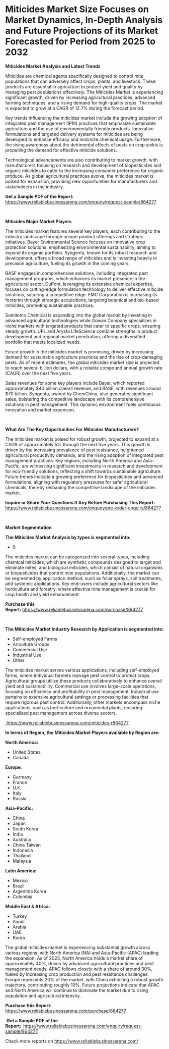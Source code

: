 <p><h1>Miticides Market Size Focuses on Market Dynamics, In-Depth Analysis and Future Projections of its Market Forecasted for Period from 2025 to 2032</h1></p><p><strong>Miticides Market Analysis and Latest Trends</strong></p>
<p><p>Miticides are chemical agents specifically designed to control mite populations that can adversely affect crops, plants, and livestock. These products are essential in agriculture to protect yield and quality by managing pest populations effectively. The Miticides Market is experiencing significant growth, driven by increasing agricultural practices, advanced farming techniques, and a rising demand for high-quality crops. The market is expected to grow at a CAGR of 12.7% during the forecast period.</p><p>Key trends influencing the miticides market include the growing adoption of integrated pest management (IPM) practices that emphasize sustainable agriculture and the use of environmentally friendly products. Innovative formulations and targeted delivery systems for miticides are being developed to enhance efficacy and minimize chemical usage. Furthermore, the rising awareness about the detrimental effects of pests on crop yields is propelling the demand for effective miticide solutions.</p><p>Technological advancements are also contributing to market growth, with manufacturers focusing on research and development of biopesticides and organic miticides to cater to the increasing consumer preference for organic produce. As global agricultural practices evolve, the miticides market is poised for expansion, providing new opportunities for manufacturers and stakeholders in the industry.</p></p>
<p><strong>Get a Sample PDF of the Report:&nbsp;</strong> <a href="https://www.reliablebusinessarena.com/enquiry/request-sample/864277?utm_campaign=3181&utm_medium=2&utm_source=Github&utm_content=ia&utm_term=30032025&utm_id=miticides">https://www.reliablebusinessarena.com/enquiry/request-sample/864277</a></p>
<p>&nbsp;</p>
<p><strong>Miticides Major Market Players</strong></p>
<p><p>The miticides market features several key players, each contributing to the industry landscape through unique product offerings and strategic initiatives. Bayer Environmental Science focuses on innovative crop protection solutions, emphasizing environmental sustainability, aiming to expand its organic portfolio. Syngenta, known for its robust research and development, offers a broad range of miticides and is investing heavily in precision agriculture, fueling its growth in the coming years.</p><p>BASF engages in comprehensive solutions, including integrated pest management programs, which enhances its market presence in the agricultural sector. DuPont, leveraging its extensive chemical expertise, focuses on cutting-edge formulation technology to deliver effective miticide solutions, securing a competitive edge. FMC Corporation is increasing its footprint through strategic acquisitions, targeting botanical and bio-based miticides, promoting sustainable practices.</p><p>Sumitomo Chemical is expanding into the global market by investing in advanced agricultural technologies while Gowan Company specializes in niche markets with targeted products that cater to specific crops, ensuring steady growth. UPL and Arysta LifeScience combine strengths in product development and regional market penetration, offering a diversified portfolio that meets localized needs.</p><p>Future growth in the miticides market is promising, driven by increasing demand for sustainable agriculture practices and the rise of crop-damaging pests. As of recent estimates, the global miticides market size is projected to reach several billion dollars, with a notable compound annual growth rate (CAGR) over the next five years.</p><p>Sales revenues for some key players include Bayer, which reported approximately $40 billion overall revenue, and BASF, with revenues around $70 billion. Syngenta, owned by ChemChina, also generates significant sales, bolstering the competitive landscape with its comprehensive solutions in pest management. This dynamic environment fuels continuous innovation and market expansion.</p></p>
<p>&nbsp;</p>
<p><strong>What Are The Key Opportunities For Miticides Manufacturers?</strong></p>
<p><p>The miticides market is poised for robust growth, projected to expand at a CAGR of approximately 5% through the next five years. This growth is driven by the increasing prevalence of pest resistance, heightened agricultural productivity demands, and the rising adoption of integrated pest management practices. Key regions, including North America and Asia-Pacific, are witnessing significant investments in research and development for eco-friendly solutions, reflecting a shift towards sustainable agriculture. Future trends indicate a growing preference for biopesticides and advanced formulations, aligning with regulatory pressures for safer agricultural chemicals, thereby reshaping the competitive landscape of the miticides market.</p></p>
<p><strong>Inquire or Share Your Questions If Any Before Purchasing This Report:</strong> <a href="https://www.reliablebusinessarena.com/enquiry/pre-order-enquiry/864277?utm_campaign=3181&utm_medium=2&utm_source=Github&utm_content=ia&utm_term=30032025&utm_id=miticides">https://www.reliablebusinessarena.com/enquiry/pre-order-enquiry/864277</a></p>
<p>&nbsp;</p>
<p><strong>Market Segmentation</strong></p>
<p><strong>The Miticides Market Analysis by types is segmented into:</strong></p>
<p><ul><li>0</li></ul></p>
<p><p>The miticides market can be categorized into several types, including chemical miticides, which are synthetic compounds designed to target and eliminate mites, and biological miticides, which consist of natural organisms or biopesticides that control mite populations. Additionally, the market can be segmented by application method, such as foliar sprays, soil treatments, and systemic applications. Key end-users include agricultural sectors like horticulture and forestry, where effective mite management is crucial for crop health and yield enhancement.</p></p>
<p><strong>Purchase this Report:&nbsp;</strong><a href="https://www.reliablebusinessarena.com/purchase/864277?utm_campaign=3181&utm_medium=2&utm_source=Github&utm_content=ia&utm_term=30032025&utm_id=miticides">https://www.reliablebusinessarena.com/purchase/864277</a></p>
<p>&nbsp;</p>
<p><strong>The Miticides Market Industry Research by Application is segmented into:</strong></p>
<p><ul><li>Self-employed Farms</li><li>Ariculture Groups</li><li>Commercial Use</li><li>Industrial Use</li><li>Other</li></ul></p>
<p><p>The miticides market serves various applications, including self-employed farms, where individual farmers manage pest control to protect crops. Agricultural groups utilize these products collaboratively to enhance overall yield and sustainability. Commercial use involves large-scale operations, focusing on efficiency and profitability in pest management. Industrial use pertains to extensive agricultural settings or processing facilities that require rigorous pest control. Additionally, other markets encompass niche applications, such as horticulture and ornamental plants, ensuring specialized pest management across diverse sectors.</p></p>
<p><a href="https://www.reliablebusinessarena.com/miticides-r864277?utm_campaign=3181&utm_medium=2&utm_source=Github&utm_content=ia&utm_term=30032025&utm_id=miticides">&nbsp;https://www.reliablebusinessarena.com/miticides-r864277</a></p>
<p><strong>In terms of Region, the Miticides Market Players available by Region are:</strong></p>
<p>
    <p> <strong> North America: </strong>
        <ul>
            <li>United States</li>
            <li>Canada</li>
        </ul>
        </p> 
    <p> <strong> Europe: </strong>
        <ul>
            <li>Germany</li>
            <li>France</li>
            <li>U.K.</li>
            <li>Italy</li>
            <li>Russia</li>
        </ul>
        </p> 
    <p> <strong> Asia-Pacific: </strong>
        <ul>
            <li>China</li>
            <li>Japan</li>
            <li>South Korea</li>
            <li>India</li>
            <li>Australia</li>
            <li>China Taiwan</li>
            <li>Indonesia</li>
            <li>Thailand</li>
            <li>Malaysia</li>
        </ul>
        </p> 
    <p> <strong> Latin America: </strong>
        <ul>
            <li>Mexico</li>
            <li>Brazil</li>
            <li>Argentina Korea</li>
            <li>Colombia</li>
        </ul>
        </p> 
    <p> <strong> Middle East & Africa: </strong>
        <ul>
            <li>Turkey</li>
            <li>Saudi</li>
            <li>Arabia</li>
            <li>UAE</li>
            <li>Korea</li>
        </ul>
    </p>
    </p>
<p><p>The global miticides market is experiencing substantial growth across various regions, with North America (NA) and Asia-Pacific (APAC) leading the expansion. As of 2023, North America holds a market share of approximately 40%, driven by advanced agricultural practices and pest management needs. APAC follows closely with a share of around 30%, fueled by increasing crop production and pest resistance challenges. Europe represents 20% of the market, with China exhibiting a robust growth trajectory, contributing roughly 10%. Future projections indicate that APAC and North America will continue to dominate the market due to rising population and agricultural intensity.</p></p>
<p><strong>Purchase this Report: </strong><a href="https://www.reliablebusinessarena.com/purchase/864277?utm_campaign=3181&utm_medium=2&utm_source=Github&utm_content=ia&utm_term=30032025&utm_id=miticides">https://www.reliablebusinessarena.com/purchase/864277</a></p>
<p>&nbsp;<strong>Get a Sample PDF of the Report:&nbsp;&nbsp;</strong><a href="https://www.reliablebusinessarena.com/enquiry/request-sample/864277?utm_campaign=3181&utm_medium=2&utm_source=Github&utm_content=ia&utm_term=30032025&utm_id=miticides">https://www.reliablebusinessarena.com/enquiry/request-sample/864277</a></p>
<p><strong></strong></p>
<p>Check more reports on <a href="https://www.reliablebusinessarena.com/?utm_campaign=3181&utm_medium=2&utm_source=Github&utm_content=ia&utm_term=30032025&utm_id=miticides">https://www.reliablebusinessarena.com/</a></p>